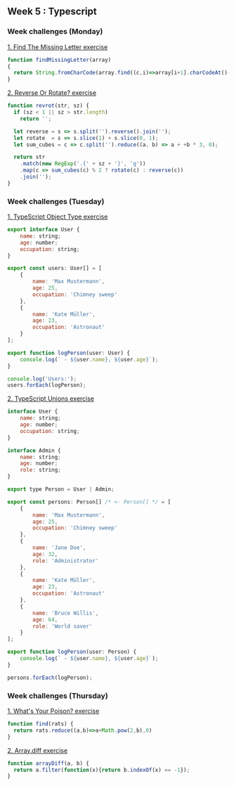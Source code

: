 ## Week 5 : Typescript

### Week challenges (Monday) 

[1. Find The Missing Letter exercise](https://www.codewars.com/kata/5839edaa6754d6fec10000a2/train/javascript)

```js
function findMissingLetter(array)
{
  return String.fromCharCode(array.find((c,i)=>array[i+1].charCodeAt()-c.charCodeAt()!==1).charCodeAt()+1);
}
```

[2. Reverse Or Rotate? exercise](https://www.codewars.com/kata/56b5afb4ed1f6d5fb0000991/train/javascript)

```js
function revrot(str, sz) {
  if (sz < 1 || sz > str.length) 
    return '';

  let reverse = s => s.split('').reverse().join('');
  let rotate  = s => s.slice(1) + s.slice(0, 1);
  let sum_cubes = c => c.split('').reduce((a, b) => a + +b * 3, 0); 

  return str
    .match(new RegExp('.{' + sz + '}', 'g'))
    .map(c => sum_cubes(c) % 2 ? rotate(c) : reverse(c))
    .join('');  
}
```

### Week challenges (Tuesday) 

[1. TypeScript Object Type exercise](https://typescript-exercises.github.io/#exercise=1)

```js
export interface User {
    name: string;
    age: number;
    occupation: string;
}

export const users: User[] = [
    {
        name: 'Max Mustermann',
        age: 25,
        occupation: 'Chimney sweep'
    },
    {
        name: 'Kate Müller',
        age: 23,
        occupation: 'Astronaut'
    }
];

export function logPerson(user: User) {
    console.log(` - ${user.name}, ${user.age}`);
}

console.log('Users:');
users.forEach(logPerson);
```


[2. TypeScript Unions exercise](https://typescript-exercises.github.io/#exercise=2)

```js
interface User {
    name: string;
    age: number;
    occupation: string;
}

interface Admin {
    name: string;
    age: number;
    role: string;
}

export type Person = User | Admin;

export const persons: Person[] /* <- Person[] */ = [
    {
        name: 'Max Mustermann',
        age: 25,
        occupation: 'Chimney sweep'
    },
    {
        name: 'Jane Doe',
        age: 32,
        role: 'Administrator'
    },
    {
        name: 'Kate Müller',
        age: 23,
        occupation: 'Astronaut'
    },
    {
        name: 'Bruce Willis',
        age: 64,
        role: 'World saver'
    }
];

export function logPerson(user: Person) {
    console.log(` - ${user.name}, ${user.age}`);
}

persons.forEach(logPerson);
```


### Week challenges (Thursday)

[1. What's Your Poison? exercise](https://www.codewars.com/kata/58c47a95e4eb57a5b9000094/train/javascript)

```js
function find(rats) {
  return rats.reduce((a,b)=>a+Math.pow(2,b),0)
}
```


[2. Array.diff exercise](https://www.codewars.com/kata/523f5d21c841566fde000009/train/javascript)

```js
function arrayDiff(a, b) {
  return a.filter(function(x){return b.indexOf(x) == -1});
}
```
